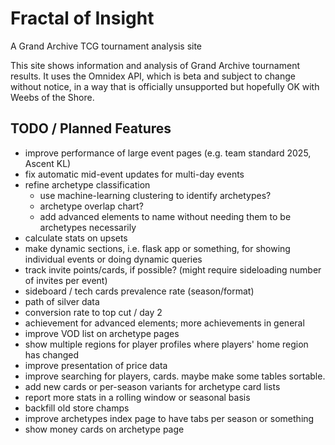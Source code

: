 # Fractal of Insight
A Grand Archive TCG tournament analysis site

This site shows information and analysis of Grand Archive tournament results. It uses the Omnidex API, which is beta and subject to change without notice, in a way that is officially unsupported but hopefully OK with Weebs of the Shore.

## TODO / Planned Features

- improve performance of large event pages (e.g. team standard 2025, Ascent KL)
- fix automatic mid-event updates for multi-day events
- refine archetype classification
    - use machine-learning clustering to identify archetypes?
    - archetype overlap chart?
    - add advanced elements to name without needing them to be archetypes necessarily
- calculate stats on upsets
- make dynamic sections, i.e. flask app or something, for showing individual events or doing dynamic queries
- track invite points/cards, if possible? (might require sideloading number of invites per event)
- sideboard / tech cards prevalence rate (season/format)
- path of silver data
- conversion rate to top cut / day 2
- achievement for advanced elements; more achievements in general
- improve VOD list on archetype pages
- show multiple regions for player profiles where players' home region has changed
- improve presentation of price data
- improve searching for players, cards. maybe make some tables sortable.
- add new cards or per-season variants for archetype card lists
- report more stats in a rolling window or seasonal basis
- backfill old store champs
- improve archetypes index page to have tabs per season or something
- show money cards on archetype page
